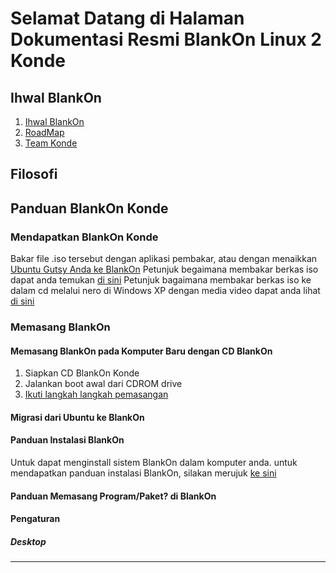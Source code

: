 # Selamat Datang di Halaman Dokumentasi Resmi BlankOn Linux 2 Konde

## Ihwal BlankOn
   1. [Ihwal BlankOn](/wiki/TimPengembang/Dokumentasi/Draf/IhwalBlankOn.md)
   2. [RoadMap](http://dev-legacy.blankonlinux.or.id/roadmap)
   3. [Team Konde](/wiki/ProdukBlankOn/2/DaftarPengembang.md)

## Filosofi
## Panduan BlankOn Konde
### Mendapatkan BlankOn Konde
Bakar file .iso tersebut dengan aplikasi pembakar, atau dengan menaikkan [Ubuntu Gutsy Anda ke BlankOn](/wiki/TimPengembang/Dokumentasi/Draf/DariGutsyKeKonde.md)
Petunjuk begaimana membakar berkas iso dapat anda temukan [di sini](/wiki/TimPengembang/Dokumentasi/Draf/BurningISO.md)
Petunjuk bagaimana membakar berkas iso ke dalam cd melalui nero di Windows XP dengan media video dapat anda lihat [di sini](http://screencasts.ubuntu.com/Nero)

### Memasang BlankOn
#### Memasang BlankOn pada Komputer Baru dengan CD BlankOn
   1. Siapkan CD BlankOn Konde
   2. Jalankan boot awal dari CDROM drive
   3. [Ikuti langkah langkah pemasangan](/wiki/Instalasi/Instalasi.md)

#### Migrasi dari Ubuntu ke BlankOn

#### Panduan Instalasi BlankOn
Untuk dapat menginstall sistem BlankOn dalam komputer anda. untuk mendapatkan panduan instalasi BlankOn, silakan merujuk [ke sini](/wiki/Instalasi/Instalasi.md)

#### Panduan Memasang Program/Paket? di BlankOn

#### Pengaturan
##### Desktop



---
